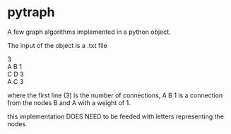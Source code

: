 # pytraph
A few graph algorithms implemented in a python object.

The input of the object is a .txt file

3<br>
A B 1<br>
C D 3<br>
A C 3<br>

where the first line (3) is the number of connections,
A B 1 is a connection from the nodes B and A with a weight of 1.

this implementation DOES NEED to be feeded with letters representing the nodes.
